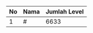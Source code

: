 | No | Nama            | Jumlah Level |
|----|-----------------|--------------|
| 1  | #    |    6633        |
